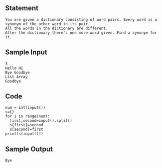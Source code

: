 ## Statement
```
You are given a dictionary consisting of word pairs. Every word is a synonym of the other word in its pair. 
All the words in the dictionary are different.
After the dictionary there's one more word given. Find a synonym for it.
```
## Sample Input
```
3
Hello Hi
Bye Goodbye
List Array
Goodbye
```
## Code
```
num = int(input())
s={}
for i in range(num):
  first,second=input().split()
  s[first]=second
  s[second]=first
print(s[input()])  
```
## Sample Output
```
Bye
```
